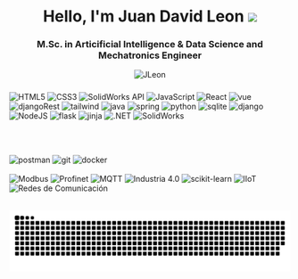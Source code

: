<h1 align="center"><b>Hello, I'm Juan David Leon</b> <img src="https://media.giphy.com/media/hvRJCLFzcasrR4ia7z/giphy.gif" width="35"></h1>

<h3 align="center">M.Sc. in Articificial Intelligence & Data Science and Mechatronics Engineer</h3>
<p align="center">
  <img
    src="https://komarev.com/ghpvc/?username=JuanDaleon&label=%20%20%20%20%20%20%20%20💛💙❤️%20Visitaron%20mi%20Perfil&color=EFB810&style=for-the-badge"
    alt="JLeon"
  />
</p>


<h3 align="center"></h3>

<div>
  <img  alt="HTML5" src="https://img.shields.io/badge/html5-%23E34F26.svg?style=for-the-badge&logo=html5&logoColor=white"/>
  <img  alt="CSS3" src="https://img.shields.io/badge/css3-%231572B6.svg?style=for-the-badge&logo=css3&logoColor=white"/>
  <img alt="SolidWorks API" src="https://img.shields.io/badge/SolidWorks%20API-FF0000?style=for-the-badge&logo=solidworks&logoColor=white"/>
  <img  alt="JavaScript" src="https://img.shields.io/badge/javascript-%23323330.svg?style=for-the-badge&logo=javascript&logoColor=%23F7DF1E"/>
  <img  alt="React" src="https://img.shields.io/badge/react-%2320232a.svg?style=for-the-badge&logo=react&logoColor=%2361DAFB"/>
  <img  alt="vue" src="https://img.shields.io/badge/Vue.js-35495E?style=for-the-badge&logo=vue.js&logoColor=4FC08D"/> 
  <img  alt="djangoRest" src ="https://img.shields.io/badge/DJANGO-REST-ff1709?style=for-the-badge&logo=django&logoColor=white&color=ff1709&labelColor=gray"/>
  <img  alt="tailwind" src="https://img.shields.io/badge/Tailwind_CSS-38B2AC?style=for-the-badge&logo=tailwind-css&logoColor=white"/>
  <img  alt="java" src ="https://img.shields.io/badge/Java-ED8B00?style=for-the-badge&logo=java&logoColor=white"/>
  <img  alt="spring" src ="https://img.shields.io/badge/Spring-6DB33F?style=for-the-badge&logo=spring&logoColor=white"/>
  <img  alt="python" src ="https://img.shields.io/badge/Python-14354C?style=for-the-badge&logo=python&logoColor=white"/>
  <img  alt="sqlite" src ="https://img.shields.io/badge/sqlite-%2307405e.svg?style=for-the-badge&logo=sqlite&logoColor=white"/>
  <img  alt="django" src ="https://img.shields.io/badge/django-%23092E20.svg?style=for-the-badge&logo=django&logoColor=white"/>
  <img  alt="NodeJS" src="https://img.shields.io/badge/node.js-%2343853D.svg?style=for-the-badge&logo=node-dot-js&logoColor=white"/>
  <img  alt="flask" src ="https://img.shields.io/badge/flask-%23000.svg?style=for-the-badge&logo=flask&logoColor=white"/>
  <img  alt="jinja" src ="https://img.shields.io/badge/jinja-white.svg?style=for-the-badge&logo=jinja&logoColor=black"/>
  <img alt=".NET" src="https://img.shields.io/badge/.NET-512BD4?style=for-the-badge&logo=dotnet&logoColor=white"/>
  <img alt="SolidWorks" src="https://github.com/user-attachments/assets/50d38174-b41f-4da7-8005-c6192db2f621"/>

 <br><br>
</div>

<div>
  <img  alt="postman" src="https://img.shields.io/badge/Postman-FF6C37?style=for-the-badge&logo=postman&logoColor=white"/>
  <img  alt="git" src="https://img.shields.io/badge/git-%23F05033.svg?style=for-the-badge&logo=git&logoColor=white"/>
  <img  alt="docker" src="https://img.shields.io/badge/docker-%230db7ed.svg?style=for-the-badge&logo=docker&logoColor=white"/>
 <br><br>
</div>
<div>
  <img alt="Modbus" src="https://img.shields.io/badge/Modbus-1E90FF?style=for-the-badge&logoColor=white"/>
  <img alt="Profinet" src="https://img.shields.io/badge/Profinet-00AA44?style=for-the-badge&logoColor=white"/>
  <img alt="MQTT" src="https://img.shields.io/badge/MQTT-660066?style=for-the-badge&logoColor=white"/>
  <img alt="Industria 4.0" src="https://img.shields.io/badge/Industria%204.0-0B3D91?style=for-the-badge&logoColor=white"/>
  <img alt="scikit-learn" src="https://img.shields.io/badge/scikit--learn-F7931E?style=for-the-badge&logo=scikit-learn&logoColor=white"/>
  <img alt="IIoT" src="https://img.shields.io/badge/IIoT-FF6B6B?style=for-the-badge&logoColor=white"/>
  <img alt="Redes de Comunicación" src="https://img.shields.io/badge/Redes%20de%20Comunicaci%C3%B3n-008080?style=for-the-badge&logoColor=white"/>
 <br><br>
</div>
<p align="center">
  <img  src="https://raw.githubusercontent.com/iscpatricio92/iscpatricio92/main/resources/img/github-contribution-grid-snake.svg"
    alt="iscpatricio92" />
</p>
